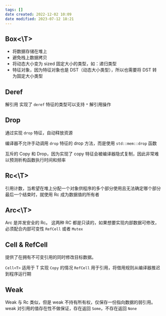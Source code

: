 ```yaml
---
tags: []
date created: 2022-12-02 10:09
date modified: 2023-07-12 18:21
---
```


## Box<\T>

- 将数据存储在堆上
- 避免栈上数据拷贝
- 将动态大小变为 sized 固定大小的类型，如：递归类型
- 特征对象，因为特征对象也是 DST（动态大小类型），所以也需要将 DST 转为固定大小类型

## Deref

解引用
实现了 `deref` 特征的类型可以支持 `*` 解引用操作

## Drop

通过实现 `drop` 特征，自动释放资源

编译器不允许手动调用 `drop` 特征的 drop 方法，而是使用 `std::mem::drop` 函数

互斥的 Copy 和 Drop，因为实现了 copy 特征会被编译器隐式复制，因此非常难以预测析构函数执行时间和频率

## Rc<\T>

引用计数，当希望在堆上分配一个对象供程序的多个部分使用且无法确定哪个部分最后一个结束时，就使用 Rc 成为数据值的所有者

## Arc<\T>

Arc 是并发安全的 Rc。
这两种 RC 都是只读的，如果想要实现内部数据可修改，必须配合内部可变性 `RefCell` 或者 `Mutex`

## Cell & RefCell

提供了在拥有不可变引用的同时修改目标数据。

`Cell<T>` 适用于 T 实现 `Copy` 的情况
`RefCell` 用于引用，将借用规则从编译器推迟到程序运行期

## Weak

Weak 与 Rc 类似，但是 weak 不持有所有权，仅保存一份指向数据的弱引用。
weak 对引用的值存在性不做保证，存在返回 `Some`，不存在返回 `None`
